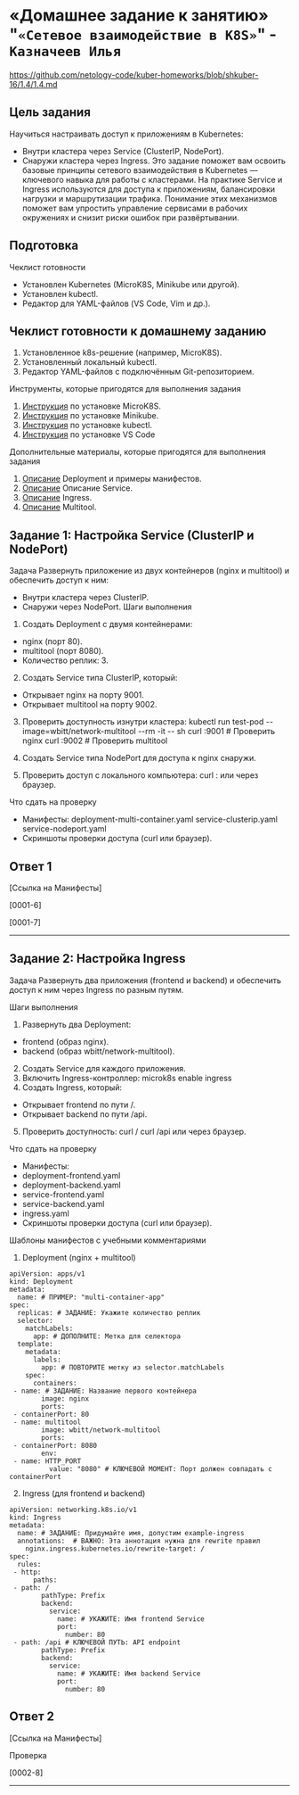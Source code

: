 #  «Домашнее задание к занятию» "`«Сетевое взаимодействие в K8S»`" - `Казначеев Илья`

https://github.com/netology-code/kuber-homeworks/blob/shkuber-16/1.4/1.4.md

## Цель задания
Научиться настраивать доступ к приложениям в Kubernetes:
- Внутри кластера через Service (ClusterIP, NodePort).
- Снаружи кластера через Ingress.
Это задание поможет вам освоить базовые принципы сетевого взаимодействия в Kubernetes — ключевого навыка для работы с кластерами. На практике Service и Ingress используются для доступа к приложениям, балансировки нагрузки и маршрутизации трафика. Понимание этих механизмов поможет вам упростить управление сервисами в рабочих окружениях и снизит риски ошибок при развёртывании.

## Подготовка
Чеклист готовности
- Установлен Kubernetes (MicroK8S, Minikube или другой).
- Установлен kubectl.
- Редактор для YAML-файлов (VS Code, Vim и др.).

## Чеклист готовности к домашнему заданию
1. Установленное k8s-решение (например, MicroK8S).
2. Установленный локальный kubectl.
3. Редактор YAML-файлов с подключённым Git-репозиторием.

Инструменты, которые пригодятся для выполнения задания
1. [Инструкция](https://microk8s.io/docs/getting-started) по установке MicroK8S.
2. [Инструкция](https://minikube.sigs.k8s.io/docs/start/?arch=%2Fwindows%2Fx86-64%2Fstable%2F.exe+download) по установке Minikube.
3. [Инструкция](https://kubernetes.io/docs/tasks/tools/install-kubectl-windows/) по установке kubectl.
4. [Инструкция](https://marketplace.visualstudio.com/items?itemName=ms-kubernetes-tools.vscode-kubernetes-tools) по установке VS Code

Дополнительные материалы, которые пригодятся для выполнения задания
1. [Описание](https://kubernetes.io/docs/concepts/workloads/controllers/deployment/) Deployment и примеры манифестов.
2. [Описание](https://kubernetes.io/docs/concepts/services-networking/service/) Описание Service.
3. [Описание](https://kubernetes.io/docs/concepts/services-networking/ingress/) Ingress.
4. [Описание](https://github.com/wbitt/Network-MultiTool) Multitool.

## Задание 1: Настройка Service (ClusterIP и NodePort)
Задача
Развернуть приложение из двух контейнеров (nginx и multitool) и обеспечить доступ к ним:
- Внутри кластера через ClusterIP.
- Снаружи через NodePort.
Шаги выполнения
1. Создать Deployment с двумя контейнерами:
- nginx (порт 80).
- multitool (порт 8080).
- Количество реплик: 3.
2. Создать Service типа ClusterIP, который:
- Открывает nginx на порту 9001.
- Открывает multitool на порту 9002.
3. Проверить доступность изнутри кластера:
kubectl run test-pod --image=wbitt/network-multitool --rm -it -- sh
curl <service-name>:9001 # Проверить nginx
curl <service-name>:9002 # Проверить multitool

4. Создать Service типа NodePort для доступа к nginx снаружи.
5. Проверить доступ с локального компьютера:
curl <node-ip>:<node-port>
или через браузер.

Что сдать на проверку
- Манифесты:
deployment-multi-container.yaml
service-clusterip.yaml
service-nodeport.yaml
- Скриншоты проверки доступа (curl или браузер).

## Ответ 1

[Ссылка на Манифесты]

[0001-6]

[0001-7]

---

## Задание 2: Настройка Ingress
Задача
Развернуть два приложения (frontend и backend) и обеспечить доступ к ним через Ingress по разным путям.

Шаги выполнения
1. Развернуть два Deployment:
- frontend (образ nginx).
- backend (образ wbitt/network-multitool).
2. Создать Service для каждого приложения.
3. Включить Ingress-контроллер:
microk8s enable ingress
4. Создать Ingress, который:
- Открывает frontend по пути /.
- Открывает backend по пути /api.
5. Проверить доступность:
 curl <host>/
 curl <host>/api
или через браузер.

Что сдать на проверку
- Манифесты:
- deployment-frontend.yaml
- deployment-backend.yaml
- service-frontend.yaml
- service-backend.yaml
- ingress.yaml
- Скриншоты проверки доступа (curl или браузер).

Шаблоны манифестов с учебными комментариями
1. Deployment (nginx + multitool)
```
apiVersion: apps/v1
kind: Deployment
metadata:
  name: # ПРИМЕР: "multi-container-app"
spec:
  replicas: # ЗАДАНИЕ: Укажите количество реплик
  selector:
    matchLabels:
      app: # ДОПОЛНИТЕ: Метка для селектора
  template:
    metadata:
      labels:
        app: # ПОВТОРИТЕ метку из selector.matchLabels
    spec:
      containers:
 - name: # ЗАДАНИЕ: Название первого контейнера
        image: nginx
        ports:
 - containerPort: 80
 - name: multitool
        image: wbitt/network-multitool
        ports:
 - containerPort: 8080
        env:
 - name: HTTP_PORT
          value: "8080" # КЛЮЧЕВОЙ МОМЕНТ: Порт должен совпадать с containerPort
```

2. Ingress (для frontend и backend)
```
apiVersion: networking.k8s.io/v1
kind: Ingress
metadata:
  name: # ЗАДАНИЕ: Придумайте имя, допустим example-ingress
  annotations:  # ВАЖНО: Эта аннотация нужна для rewrite правил
    nginx.ingress.kubernetes.io/rewrite-target: /
spec:
  rules:
 - http:
      paths:
 - path: /
        pathType: Prefix
        backend:
          service:
            name: # УКАЖИТЕ: Имя frontend Service
            port:
              number: 80
 - path: /api # КЛЮЧЕВОЙ ПУТЬ: API endpoint
        pathType: Prefix
        backend:
          service:
            name: # УКАЖИТЕ: Имя backend Service
            port:
              number: 80
```

## Ответ 2

[Ссылка на Манифесты]

Проверка

[0002-8]



---
